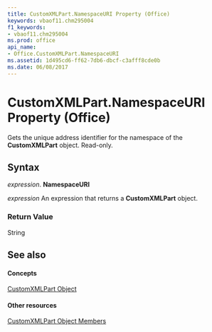 ```yaml
---
title: CustomXMLPart.NamespaceURI Property (Office)
keywords: vbaof11.chm295004
f1_keywords:
- vbaof11.chm295004
ms.prod: office
api_name:
- Office.CustomXMLPart.NamespaceURI
ms.assetid: 1d495cd6-ff62-7db6-dbcf-c3afff8cde0b
ms.date: 06/08/2017
---
```



# CustomXMLPart.NamespaceURI Property (Office)

Gets the unique address identifier for the namespace of the  **CustomXMLPart** object. Read-only.


## Syntax

 _expression_. **NamespaceURI**

 _expression_ An expression that returns a **CustomXMLPart** object.


### Return Value

String


## See also


#### Concepts


[CustomXMLPart Object](customxmlpart-object-office.md)
#### Other resources


[CustomXMLPart Object Members](customxmlpart-members-office.md)

